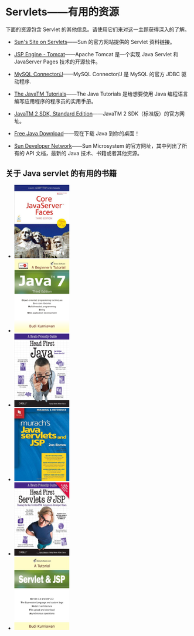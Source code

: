 # Servlets——有用的资源

下面的资源包含 Servlet 的其他信息。请使用它们来对这一主题获得深入的了解。 

- [Sun's Site on Servlets](http://java.sun.com/products/servlet/)——Sun 的官方网站提供的 Servlet 资料链接。

- [JSP Engine - Tomcat](http://tomcat.apache.org/)——Apache Tomcat 是一个实现 Java Servlet 和 JavaServer Pages 技术的开源软件。

- [MySQL Connector/J](http://dev.mysql.com/downloads/connector/j/5.1.html)——MySQL Connector/J 是 MySQL 的官方 JDBC 驱动程序.

- [The JavaTM Tutorials](http://java.sun.com/docs/books/tutorial/index.html)——The Java Tutorials 是给想要使用 Java 编程语言编写应用程序的程序员的实用手册。

- [JavaTM 2 SDK, Standard Edition](http://java.sun.com/j2se/1.4.2/docs/index.html)——JavaTM 2 SDK（标准版）的官方网址。

- [Free Java Download](http://www.java.com/en/download/index.jsp)——现在下载 Java 到你的桌面！

- [Sun Developer Network](http://java.sun.com/reference/docs/)——Sun Microsystem 的官方网址，其中列出了所有的 API 文档，最新的 Java 技术、书籍或者其他资源。 

## 关于 Java servlet 的有用的书籍

<ul id="books">
<li><a target="_blank" rel="nofollow" href="http://www.amazon.com/exec/obidos/ASIN/0137012896/httpwwwtuto0a-20"><img src="images/b1.jpg" alt="Core JavaServer Faces" style="width:150px; height:200px;"/></a>
</li>
<li><a target="_blank" rel="nofollow" href="http://www.amazon.com/exec/obidos/ASIN/B005NINIX0/httpwwwtuto0a-20"><img src="images/b2.jpg" alt="Java 7: A Beginner's Tutorial" style="width:150px; height:200px;"/></a>
</li>
<li><a target="_blank" rel="nofollow" href="http://www.amazon.com/exec/obidos/ASIN/B009KCUX3S/httpwwwtuto0a-20"><img src="images/b3.jpg" alt="Head First Java" style="width:150px; height:200px;"/></a>
</li>
<li><a target="_blank" rel="nofollow" href="http://www.amazon.com/exec/obidos/ASIN/1890774448/httpwwwtuto0a-20"><img src="images/b4.jpg" alt="Murach's Java Servlets and JSP" style="width:150px; height:200px;"/></a>
</li>
<li><a target="_blank" rel="nofollow" href="http://www.amazon.com/exec/obidos/ASIN/0596516681/httpwwwtuto0a-20"><img src="images/b5.jpg" alt="Head First Servlets and JSP" style="width:150px; height:200px;"/></a>
</li>
<li><a target="_blank" rel="nofollow" href="http://www.amazon.com/exec/obidos/ASIN/B0071CW080/httpwwwtuto0a-20"><img src="images/b6.jpg" alt="Servlet and JSP" style="width:150px; height:200px;"/></a>
</li>
</ul>
